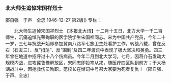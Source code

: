 ### 北大师生追悼宋国祥烈士
邵自强　于声　全忠
1946-12-27
第2版()
专栏：

　　北大师生追悼宋国祥烈士
    【本报北大讯】十二月十五日，北方大学一千二百师生，沉痛追悼光荣殉职的医学院学生宋国祥同志。宋为中国共产党员，今年二十一岁，三七年抗战开始即参加冀南八路军七旅卫生处看护工作。转战八载，曾在反右（石友三）、反“扫荡”、反“围剿”及四二年渡荒中表现了极大坚决和英勇。四三年曾在地道中招呼过十八个伤病员。今年二月到北大学习。七月，因蒋介石发动大规模内战，进攻冀鲁豫解放区，宋同志即投笔从戎，随医疗四区队到前方；于大杨湖战斗中，因抢救伤员殉职。范校长在悼词中号召大家要为死者复仇！（邵自强、于声、全忠）
